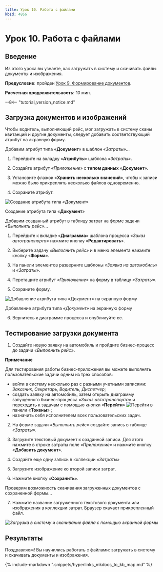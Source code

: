 ```yaml
---
title: Урок 10. Работа с файлами
kbId: 4866
---
```


# Урок 10. Работа с файлами

## Введение

Из этого урока вы узнаете, как загружать в систему и скачивать файлы: документы и изображения.

**Предусловие:** пройден [Урок 9.  Формирование документов](https://kb.comindware.ru/article.php?id=4868).

**Расчетная продолжительность:** 10 мин.

--8<-- "tutorial_version_notice.md"

## Загрузка документов и изображений

Чтобы водитель, выполняющий рейс, мог загружать в систему сканы квитанций и другие документы, следует добавить соответствующий атрибут на экранную форму.

Добавим атрибут типа «**Документ**» в шаблон *«Затраты»*…

1. Перейдите на вкладку «**Атрибуты**» шаблона *«Затраты»*.

2. Создайте атрибут *«Приложение»* с **типом данных** «**Документ**».

3. Установите флажок «**Хранить несколько значений**», чтобы к записи можно было прикреплять несколько файлов одновременно.

4. Сохраните атрибут.

![Создание атрибута типа <em>«Документ»</em>](https://kb.comindware.ru/assets/img_6317ce3eebdfe.png)

Создание атрибута типа «**Документ**»

Добавим созданный атрибут в таблицу затрат на форме задачи *«Выполнить рейс»*…

1. Перейдите к вкладке «**Диаграмма**» шаблона процесса *«Заказ автотранспорта»* нажмите кнопку «**Редактировать**».

2. Выберите задачу *«Выполнить рейс»* и в меню элемента нажмите кнопку «**Форма**».

3. На панели элементов разверните шаблоны *«Заявка на автомобиль»* и *«Затраты»*.

4. Перетащите атрибут *«Приложение»* на форму в таблицу *«Затраты»*.

5. Сохраните форму.

![Добавление атрибута типа <em>«Документ»</em> на экранную форму](https://kb.comindware.ru/assets/img_6317cf4a7c256.png)

Добавление атрибута типа *«Документ»* на экранную форму

6. Вернитесь к диаграмме процесса и опубликуйте ее.

## Тестирование загрузки документа

1. Создайте новую заявку на автомобиль и пройдите бизнес-процесс до задачи *«Выполнить рейс»*.

**Примечание**



Для тестирования работы бизнес-приложения вы можете выполнять пользовательские задачи одним из трех способов:

- войти в систему несколько раз с разными учетными записями: *Заказчик, Секретарь, Водитель, Диспетчер*;
- создать заявку на автомобиль, затем открыть диаграмму запущенного бизнес-процесса *«Заказ автотранспорта»* и переходить к задачам с помощью кнопки «**Перейти**» ![Перейти](https://kb.comindware.ru/assets/img_6317cf670d9c3.png)  в панели «**Токены**» ;
- назначить себя исполнителем всех пользовательских задач.

2. На форме задачи *«Выполнить рейс»* создайте запись в таблице *«Затраты»*.

3. Загрузите текстовый документ к созданной записи. Для этого нажмите в строке затраты поле *«Приложение»* и нажмите кнопку «**Добавить документ**».

4. Создайте еще одну запись в коллекции *«Затраты»*

5. Загрузите изображение ко второй записи затрат. 

6. Нажмите кнопку «**Сохранить**».

Проверим возможность скачивания загруженных документов с сохраненной формы…

7. Нажмите название загруженного текстового документа или изображения в коллекции затрат. Браузер скачает прикрепленный файл.

_![Загрузка в систему и скачивание файла с помощью экранной формы](https://kb.comindware.ru/assets/img_6317d1a7c99ba.png)_

 

## Результаты

Поздравляем! Вы научились работать с файлами: загружать в систему и скачивать документы и изображения.

{% include-markdown ".snippets/hyperlinks_mkdocs_to_kb_map.md" %}
